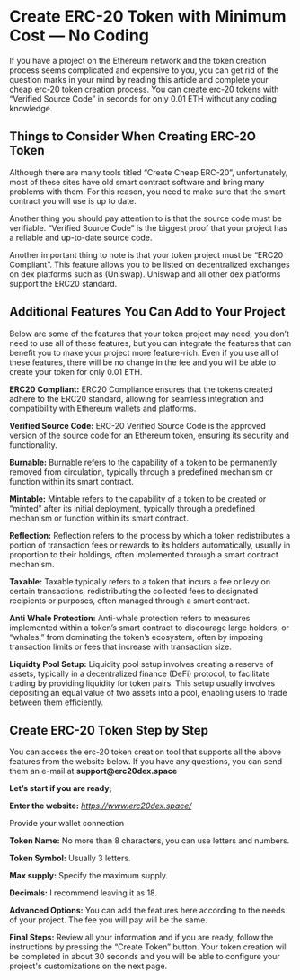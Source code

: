 <h1>Create ERC-20 Token with Minimum Cost — No Coding</h1>
 
If you have a project on the Ethereum network and the token creation process seems complicated and expensive to you, you can get rid of the question marks in your mind by reading this article and complete your cheap erc-20 token creation process. You can create erc-20 tokens with “Verified Source Code” in seconds for only 0.01 ETH without any coding knowledge.
			
<h2>
Things to Consider When Creating ERC-2O Token</h2><p>
Although there are many tools titled “Create Cheap ERC-20”, unfortunately, most of these sites have old smart contract software and bring many problems with them. For this reason, you need to make sure that the smart contract you will use is up to date.

</p>

<p>
Another thing you should pay attention to is that the source code must be verifiable. “Verified Source Code” is the biggest proof that your project has a reliable and up-to-date source code.
</p>


<p>
Another important thing to note is that your token project must be “ERC20 Compliant”. This feature allows you to be listed on decentralized exchanges on dex platforms such as (Uniswap). Uniswap and all other dex platforms support the ERC20 standard.
</p>

<p>
<h2>Additional Features You Can Add to Your Project</h2></p>
<p>Below are some of the features that your token project may need, you don’t need to use all of these features, but you can integrate the features that can benefit you to make your project more feature-rich. Even if you use all of these features, there will be no change in the fee and you will be able to create your token for only 0.01 ETH.</p>
<p><b>ERC20 Compliant:</b> ERC20 Compliance ensures that the tokens created adhere to the ERC20 standard, allowing for seamless integration and compatibility with Ethereum wallets and platforms.</p>
<p><b>Verified Source Code:</b> ERC-20 Verified Source Code is the approved version of the source code for an Ethereum token, ensuring its security and functionality.</p>
<p><b>Burnable:</b> Burnable refers to the capability of a token to be permanently removed from circulation, typically through a predefined mechanism or function within its smart contract.</p>
<p><b>Mintable:</b> Mintable refers to the capability of a token to be created or “minted” after its initial deployment, typically through a predefined mechanism or function within its smart contract.</p>
<p><b>Reflection:</b> Reflection refers to the process by which a token redistributes a portion of transaction fees or rewards to its holders automatically, usually in proportion to their holdings, often implemented through a smart contract mechanism.</p>
<p><b>Taxable:</b> Taxable typically refers to a token that incurs a fee or levy on certain transactions, redistributing the collected fees to designated recipients or purposes, often managed through a smart contract.</p>
<p><b>Anti Whale Protection:</b> Anti-whale protection refers to measures implemented within a token’s smart contract to discourage large holders, or “whales,” from dominating the token’s ecosystem, often by imposing transaction limits or fees that increase with transaction size.</p>
<p><b>Liquidty Pool Setup:</b> Liquidity pool setup involves creating a reserve of assets, typically in a decentralized finance (DeFi) protocol, to facilitate trading by providing liquidity for token pairs. This setup usually involves depositing an equal value of two assets into a pool, enabling users to trade between them efficiently.</p>

<h2>Create ERC-20 Token Step by Step</h2>
<p>You can access the erc-20 token creation tool that supports all the above features from the website below. If you have any questions, you can send them an e-mail at <b>support@erc20dex.space</b></p>


<p><b>Let’s start if you are ready;</b></p>

<p>
<b>Enter the website:</b> <a href="https://www.erc20dex.space/"><em>https://www.erc20dex.space/</em></a></p>
<p>
Provide your wallet connection</p>
<p>
<b>Token Name:</b> No more than 8 characters, you can use letters and numbers.</p>
<p>
<b>Token Symbol:</b> Usually 3 letters.</p>
<p>
<b>Max supply:</b> Specify the maximum supply.</p>
<p>
<b>Decimals:</b> I recommend leaving it as 18.</p>
<p>
<b>Advanced Options:</b> You can add the features here according to the needs of your project. The fee you will pay will be the same.</p>

 <b>Final Steps:</b> Review all your information and if you are ready, follow the instructions by pressing the “Create Token” button. Your token creation will be completed in about 30 seconds and you will be able to configure your project's customizations on the next page.
